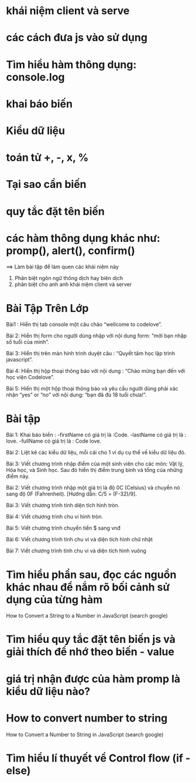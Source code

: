 # khái niệm client và serve

# các cách đưa js vào sử dụng

# Tìm hiểu hàm thông dụng: console.log

# khai báo biến

# Kiểu dữ liệu

# toán tử +, -, x, %

# Tại sao cần biến

# quy tắc đặt tên biến

# các hàm thông dụng khác như: promp(), alert(), confirm()

==> Làm bài tập để làm quen các khái niệm này

1. Phân biệt ngôn ngữ thông dịch hay biên dịch
2. phân biệt cho anh anh khái niệm client và server

# Bài Tập Trên Lớp

Bài1 : Hiển thị tab console một câu chào “wellcome to codelove”.

Bài 2: Hiển thị form cho người dùng nhập với nội dung form: “mời bạn nhập số tuổi của mình”.

Bài 3: Hiển thị trên màn hình trình duyệt câu : “Quyết tâm học lập trình javascript”.

Bài 4: Hiển thị hộp thoại thông báo với nội dung : “Chào mừng bạn đến với học viện Codelove”.

Bài 5: Hiển thị một hộp thoại thông báo và yêu cầu người dùng phải xác nhận “yes” or “no” với nội dung: “bạn đã đủ 18 tuổi chưa!”.

# Bài tập

Bài 1: Khai báo biến :
-firstName có giá trị là :Code.
-lastName có giá trị là : love.
-fullName có giá trị là : Code love.

Bài 2: Liệt kê các kiểu dữ liệu, mỗi cái cho 1 ví dụ cụ thể về kiểu dữ liệu đó.

Bài 3: Viết chương trình nhập điểm của một sinh viên cho các môn: Vật lý, Hóa học, và Sinh học. Sau đó hiển thị điểm trung bình và tổng của những điểm này.

Bài 2: Viết chương trình nhập một giá trị là độ 0C (Celsius) và chuyển nó sang độ 0F (Fahrenheit). [Hướng dẫn: C/5 = (F-32)/9].

Bài 3: Viết chương trình tính diện tích hình tròn.

Bài 4: Viết chương trình chu vi hình tròn.

Bài 5: Viết chương trình chuyển tiền $ sang vnđ

Bài 6: Viết chương trình tính chu vi và diện tích hình chữ nhật

Bài 7: Viết chương trình tính chu vi và diện tích hình vuông

# Tìm hiểu phần sau, đọc các nguồn khác nhau để nắm rõ bối cảnh sử dụng của từng hàm

How to Convert a String to a Number in JavaScript (search google)

# Tìm hiểu quy tắc đặt tên biến js và giải thích để nhớ theo biến - value

# giá trị nhận được của hàm promp là kiểu dữ liệu nào?

# How to convert number to string

How to Convert a Number to String in JavaScript (search google)

# Tìm hiểu lí thuyết về Control flow (if - else)
